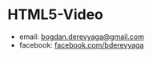 # HTML5-Video

- email: bogdan.derevyaga@gmail.com
- facebook:  [facebook.com/bderevyaga](//facebook.com/bderevyaga)
